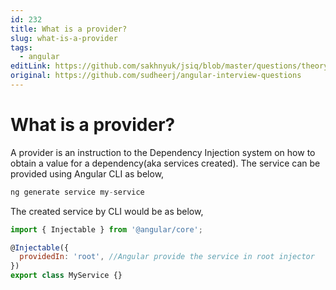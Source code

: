 ```yaml
---
id: 232
title: What is a provider?
slug: what-is-a-provider
tags:
  - angular
editLink: https://github.com/sakhnyuk/jsiq/blob/master/questions/theory/angular/232.md
original: https://github.com/sudheerj/angular-interview-questions
---
```


# What is a provider?

A provider is an instruction to the Dependency Injection system on how to obtain a value for a dependency(aka services created). The service can be provided using Angular CLI as below,

```javascript
ng generate service my-service
```

The created service by CLI would be as below,

```js
import { Injectable } from '@angular/core';

@Injectable({
  providedIn: 'root', //Angular provide the service in root injector
})
export class MyService {}
```